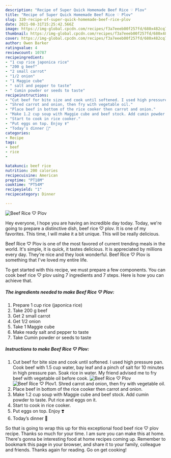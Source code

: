 ```yaml
---
description: "Recipe of Super Quick Homemade Beef Rice ♡ Plov"
title: "Recipe of Super Quick Homemade Beef Rice ♡ Plov"
slug: 320-recipe-of-super-quick-homemade-beef-rice-plov
date: 2021-08-31T15:25:42.566Z
image: https://img-global.cpcdn.com/recipes/f3a7eeeb00f257fd/680x482cq70/beef-rice-plov-recipe-main-photo.jpg
thumbnail: https://img-global.cpcdn.com/recipes/f3a7eeeb00f257fd/680x482cq70/beef-rice-plov-recipe-main-photo.jpg
cover: https://img-global.cpcdn.com/recipes/f3a7eeeb00f257fd/680x482cq70/beef-rice-plov-recipe-main-photo.jpg
author: Owen Barker
ratingvalue: 4
reviewcount: 10787
recipeingredient:
- "1 cup rice japonica rice"
- "200 g beef"
- "2 small carrot"
- "1/2 onion"
- "1 Maggie cube"
- " salt and pepper to taste"
- " Cumin powder or seeds to taste"
recipeinstructions:
- "Cut beef for bite size and cook until softened. I used high pressure pan. Cook beef with 1.5 cup water, bay leaf and a pinch of salt for 10 minutes in high pressure pan. Soak rice in water. My friend advised me to fry beef with vegetable oil before cook."
- "Shred carrot and onion, then fry with vegetable oil."
- "Place beef in bottom of the rice cooker then carrot and onion."
- "Make 1.2 cup soup with Maggie cube and beef stock. Add cumin powder to taste. Put rice and eggs on it."
- "Start to cook in rice cooker."
- "Put eggs on top. Enjoy ❣️"
- "Today’s dinner 🌸"
categories:
- Recipe
tags:
- beef
- rice
- 

katakunci: beef rice  
nutrition: 200 calories
recipecuisine: American
preptime: "PT18M"
cooktime: "PT54M"
recipeyield: "1"
recipecategory: Dinner

---
```



![Beef Rice ♡ Plov](https://img-global.cpcdn.com/recipes/f3a7eeeb00f257fd/680x482cq70/beef-rice-plov-recipe-main-photo.jpg)

Hey everyone, I hope you are having an incredible day today. Today, we're going to prepare a distinctive dish, beef rice ♡ plov. It is one of my favorites. This time, I will make it a bit unique. This will be really delicious.



Beef Rice ♡ Plov is one of the most favored of current trending meals in the world. It's simple, it is quick, it tastes delicious. It is appreciated by millions every day. They're nice and they look wonderful. Beef Rice ♡ Plov is something that I've loved my entire life.


To get started with this recipe, we must prepare a few components. You can cook beef rice ♡ plov using 7 ingredients and 7 steps. Here is how you can achieve that.

<!--inarticleads1-->

##### The ingredients needed to make Beef Rice ♡ Plov:

1. Prepare 1 cup rice (japonica rice)
1. Take 200 g beef
1. Get 2 small carrot
1. Get 1/2 onion
1. Take 1 Maggie cube
1. Make ready  salt and pepper to taste
1. Take  Cumin powder or seeds to taste




<!--inarticleads2-->

##### Instructions to make Beef Rice ♡ Plov:

1. Cut beef for bite size and cook until softened. I used high pressure pan. Cook beef with 1.5 cup water, bay leaf and a pinch of salt for 10 minutes in high pressure pan. Soak rice in water. My friend advised me to fry beef with vegetable oil before cook.
<img src="https://img-global.cpcdn.com/steps/296cf6920b48febe/160x128cq70/beef-rice-plov-recipe-step-1-photo.jpg" alt="Beef Rice ♡ Plov"><img src="https://img-global.cpcdn.com/steps/e0aa6591762be580/160x128cq70/beef-rice-plov-recipe-step-1-photo.jpg" alt="Beef Rice ♡ Plov">1. Shred carrot and onion, then fry with vegetable oil.
1. Place beef in bottom of the rice cooker then carrot and onion.
1. Make 1.2 cup soup with Maggie cube and beef stock. Add cumin powder to taste. Put rice and eggs on it.
1. Start to cook in rice cooker.
1. Put eggs on top. Enjoy ❣️
1. Today’s dinner 🌸




So that is going to wrap this up for this exceptional food beef rice ♡ plov recipe. Thanks so much for your time. I am sure you can make this at home. There's gonna be interesting food at home recipes coming up. Remember to bookmark this page in your browser, and share it to your family, colleague and friends. Thanks again for reading. Go on get cooking!
